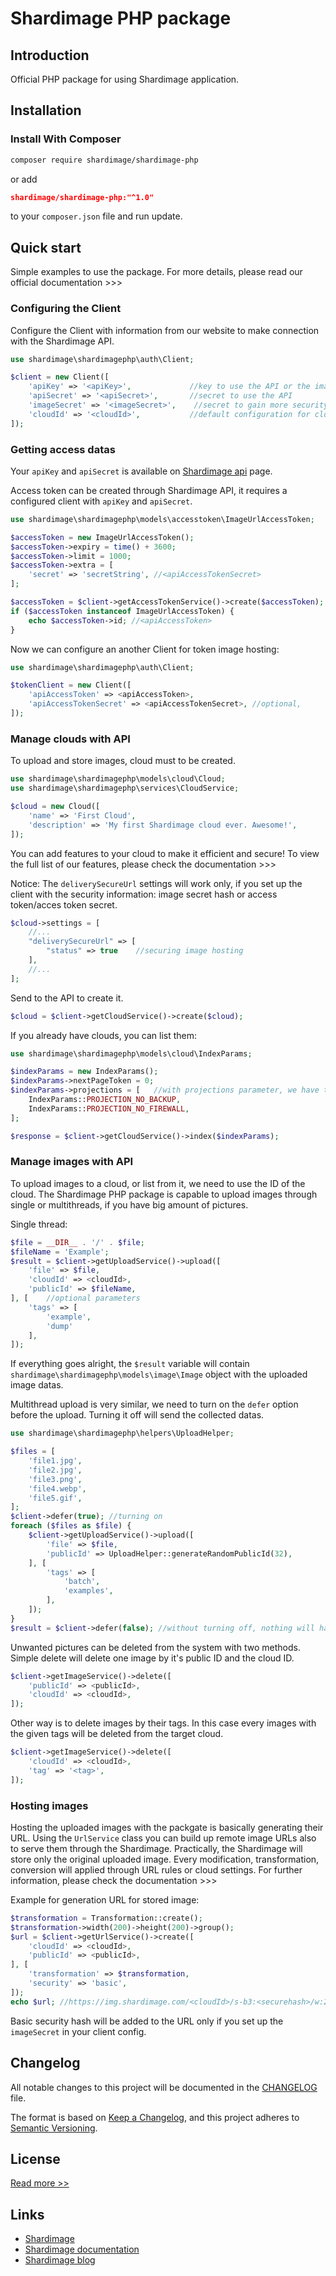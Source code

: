 # Shardimage PHP package

## Introduction

Official PHP package for using Shardimage application.

## Installation

### Install With Composer

```bash
composer require shardimage/shardimage-php
```

or add

```json
shardimage/shardimage-php:"^1.0"
```

to your `composer.json` file and run update.

## Quick start

Simple examples to use the package. For more details, please read our official documentation >>>

### Configuring the Client

Configure the Client with information from our website to make connection with the Shardimage API.

```php
use shardimage\shardimagephp\auth\Client;

$client = new Client([
    'apiKey' => '<apiKey>',             //key to use the API or the image serving
    'apiSecret' => '<apiSecret>',       //secret to use the API
    'imageSecret' => '<imageSecret>',    //secret to gain more security on image serving
    'cloudId' => '<cloudId>',           //default configuration for cloud ID, it can be overwritten in later usage
]);
```

### Getting access datas

Your `apiKey` and `apiSecret` is available on [Shardimage api](https://shardimage.com/api) page.

Access token can be created through Shardimage API, it requires a configured client with `apiKey` and `apiSecret`.

```php
use shardimage\shardimagephp\models\accesstoken\ImageUrlAccessToken;

$accessToken = new ImageUrlAccessToken();
$accessToken->expiry = time() + 3600;
$accessToken->limit = 1000;
$accessToken->extra = [
    'secret' => 'secretString', //<apiAccessTokenSecret>
];

$accessToken = $client->getAccessTokenService()->create($accessToken);
if ($accessToken instanceof ImageUrlAccessToken) {
    echo $accessToken->id; //<apiAccessToken>
}
```

Now we can configure an another Client for token image hosting:

```php
use shardimage\shardimagephp\auth\Client;

$tokenClient = new Client([
    'apiAccessToken' => <apiAccessToken>,
    'apiAccessTokenSecret' => <apiAccessTokenSecret>, //optional, 
]);
```

### Manage clouds with API

To upload and store images, cloud must to be created.

```php
use shardimage\shardimagephp\models\cloud\Cloud;
use shardimage\shardimagephp\services\CloudService;

$cloud = new Cloud([
    'name' => 'First Cloud',
    'description' => 'My first Shardimage cloud ever. Awesome!',
]);
```

You can add features to your cloud to make it efficient and secure! To view the full list of our features, please check the documentation >>>

Notice: The `deliverySecureUrl` settings will work only, if you set up the client with the security information: image secret hash or access token/acces token secret.

```php
$cloud->settings = [
    //...
    "deliverySecureUrl" => [
        "status" => true    //securing image hosting
    ],
    //...
];
```

Send to the API to create it.

```php
$cloud = $client->getCloudService()->create($cloud);
```

If you already have clouds, you can list them:

```php
use shardimage\shardimagephp\models\cloud\IndexParams;

$indexParams = new IndexParams();
$indexParams->nextPageToken = 0;
$indexParams->projections = [   //with projections parameter, we have the chance to narrow down the returning data.
    IndexParams::PROJECTION_NO_BACKUP,
    IndexParams::PROJECTION_NO_FIREWALL,
];

$response = $client->getCloudService()->index($indexParams);
```

### Manage images with API

To upload images to a cloud, or list from it, we need to use the ID of the cloud. The Shardimage PHP package is capable to upload images through single or multithreads, if you have big amount of pictures.

Single thread:
```php
$file = __DIR__ . '/' . $file;
$fileName = 'Example';
$result = $client->getUploadService()->upload([
    'file' => $file,
    'cloudId' => <cloudId>,
    'publicId' => $fileName,
], [    //optional parameters
    'tags' => [
        'example',
        'dump'
    ],
]);
```

If everything goes alright, the `$result` variable will contain `shardimage\shardimagephp\models\image\Image` object with the uploaded image datas.

Multithread upload is very similar, we need to turn on the `defer` option before the upload. Turning it off will send the collected datas.

```php
use shardimage\shardimagephp\helpers\UploadHelper;

$files = [
    'file1.jpg',
    'file2.jpg',
    'file3.png',
    'file4.webp',
    'file5.gif',
];
$client->defer(true); //turning on
foreach ($files as $file) {
    $client->getUploadService()->upload([
        'file' => $file,
        'publicId' => UploadHelper::generateRandomPublicId(32),
    ], [
        'tags' => [
            'batch',
            'examples',
        ],
    ]);
}
$result = $client->defer(false); //without turning off, nothing will happen
```

Unwanted pictures can be deleted from the system with two methods. Simple delete will delete one image by it's public ID and the cloud ID.
```php
$client->getImageService()->delete([
    'publicId' => <publicId>,
    'cloudId' => <cloudId>,
]);
```
Other way is to delete images by their tags. In this case every images with the given tags will be deleted from the target cloud.
```php
$client->getImageService()->delete([
    'cloudId' => <cloudId>,
    'tag' => '<tag>',
]);
```

### Hosting images

Hosting the uploaded images with the packgate is basically generating their URL. Using the `UrlService` class you can build up remote image URLs also to serve them through the Shardimage.
Practically, the Shardimage will store only the original uploaded image. Every modification, transformation, conversion will applied through URL rules or cloud settings. For further information, please check the documentation >>>

Example for generation URL for stored image:
```php
$transformation = Transformation::create();
$transformation->width(200)->height(200)->group();
$url = $client->getUrlService()->create([
    'cloudId' => <cloudId>,
    'publicId' => <publicId>,
], [
    'transformation' => $transformation,
    'security' => 'basic',
]);
echo $url; //https://img.shardimage.com/<cloudId>/s-b3:<securehash>/w:200_h:200/i/<publicId>
```

Basic security hash will be added to the URL only if you set up the `imageSecret` in your client config.

## Changelog

All notable changes to this project will be documented in the [CHANGELOG](CHANGELOG.md) file.

The format is based on [Keep a Changelog](https://keepachangelog.com/en/1.0.0/), and this project adheres to [Semantic Versioning](https://semver.org/spec/v2.0.0.html).

## License

[Read more >>](https://github.com/shardimage/shardimage-php/blob/master/LICENCE.md)

## Links

 - [Shardimage](https://shardimage.com)
 - [Shardimage documentation](https://developers.shardimage.com)
 - [Shardimage blog](https://shardimage.com/blog)